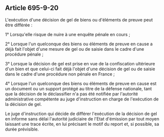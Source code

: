 Article 695-9-20
----
L'exécution d'une décision de gel de biens ou d'éléments de preuve peut être
différée :

1° Lorsqu'elle risque de nuire à une enquête pénale en cours ;

2° Lorsque l'un quelconque des biens ou éléments de preuve en cause a déjà fait
l'objet d'une mesure de gel ou de saisie dans le cadre d'une procédure pénale ;

3° Lorsque la décision de gel est prise en vue de la confiscation ultérieure
d'un bien et que celui-ci fait déjà l'objet d'une décision de gel ou de saisie
dans le cadre d'une procédure non pénale en France ;

4° Lorsque l'un quelconque des biens ou éléments de preuve en cause est un
document ou un support protégé au titre de la défense nationale, tant que la
décision de le déclassifier n'a pas été notifiée par l'autorité administrative
compétente au juge d'instruction en charge de l'exécution de la décision de gel.

Le juge d'instruction qui décide de différer l'exécution de la décision de gel
en informe sans délai l'autorité judiciaire de l'Etat d'émission par tout moyen
laissant une trace écrite, en lui précisant le motif du report et, si possible,
sa durée prévisible.
